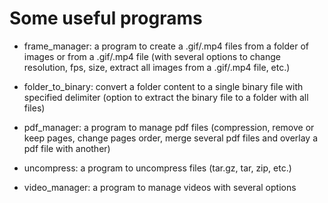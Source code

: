 # Some useful programs

- frame_manager: a program to create a .gif/.mp4 files from a folder of images or from a .gif/.mp4 file (with several options to change resolution, fps, size, extract all images from a .gif/.mp4 file, etc.)

- folder_to_binary: convert a folder content to a single binary file with specified delimiter (option to extract the binary file to a folder with all files)
 
- pdf_manager: a program to manage pdf files (compression, remove or keep pages, change pages order, merge several pdf files and overlay a pdf file with another)

- uncompress: a program to uncompress files (tar.gz, tar, zip, etc.)

- video_manager: a program to manage videos with several options
